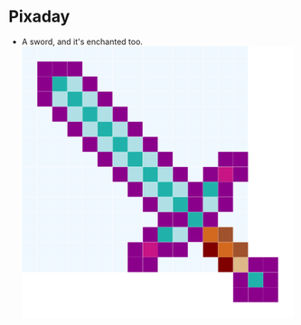 # Pixaday

- A sword, and it's enchanted too.  
![just a sword, but it's enchanted](/docs/images/sword.png)
